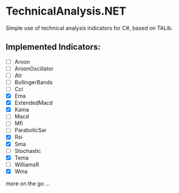 # TechnicalAnalysis.NET
Simple use of technical analysis indicators for C#, based on TALib. 

## Implemented Indicators:
 - [ ] Aroon
 - [ ] AroonOscillator
 - [ ] Atr 
 - [ ] BollingerBands
 - [ ] Cci
 - [x] Ema
 - [x] ExtendedMacd
 - [x] Kama
 - [ ] Macd
 - [ ] Mfi
 - [ ] ParabolicSar
 - [x] Rsi
 - [x] Sma
 - [ ] Stochastic
 - [x] Tema
 - [ ] WilliamsR
 - [x] Wma
 
 more on the go ...

